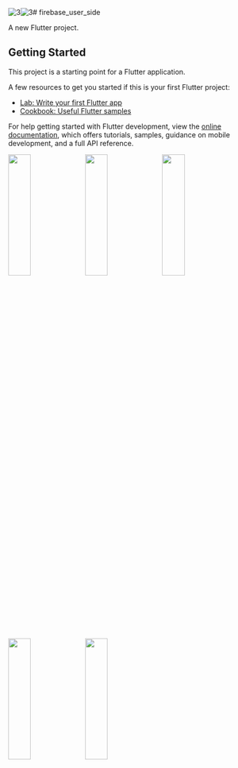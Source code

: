 ![3](https://github.com/parthflutter/firebase_user_side/assets/116251590/61e4a1e5-65fb-4a6e-8cc0-7a663c461295)![3](https://github.com/parthflutter/firebase_user_side/assets/116251590/11dab31e-39af-4ce5-a0ee-eced4280b6ac)# firebase_user_side

A new Flutter project.

## Getting Started

This project is a starting point for a Flutter application.

A few resources to get you started if this is your first Flutter project:

- [Lab: Write your first Flutter app](https://docs.flutter.dev/get-started/codelab)
- [Cookbook: Useful Flutter samples](https://docs.flutter.dev/cookbook)

For help getting started with Flutter development, view the
[online documentation](https://docs.flutter.dev/), which offers tutorials,
samples, guidance on mobile development, and a full API reference.

<p>
  <img src="https://github.com/parthflutter/firebase_user_side/assets/116251590/ed0bc27f-a987-402a-bf7a-56d4d040531c" height=25% width=30%>
  <img src="https://github.com/parthflutter/firebase_user_side/assets/116251590/643cfcc3-f725-44a0-a4a2-092c27ab77e6" height=25% width=30%>
<img src="https://github.com/parthflutter/firebase_user_side/assets/116251590/8ca1137e-20cd-40e3-a632-844ed733b970" height=25% width=30%>
<img src="https://github.com/parthflutter/firebase_user_side/assets/116251590/652d36b4-bf3d-463f-a0c7-77db628e0a9d" height=25% width=30%>
<img src="https://github.com/parthflutter/firebase_user_side/assets/116251590/565910db-29bb-4abf-a11c-609507cfca5a" height=25% width=30%>





</p>
